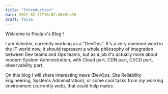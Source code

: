 ```yaml
---
title: "Introduction"
date: 2022-02-21T10:02:48+01:00
draft: false
---
```


Welcome to Poulpix's Blog !

I am Valentin, currently working as a "DevOps". It's a very common word in the IT world now, it should represent a whole philosophy of integration between Dev teams and Ops teams, but as a job it's actually more about modern System Administration, with Cloud part, CDN part, CI/CD part, observability part.

On this blog I will share interesting news (DevOps, Site Reliability Engineering, Systems Administration), or some cool tasks from my working environment (currently web), that could help mates.